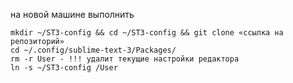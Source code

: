 на новой машине выполнить 

	mkdir ~/ST3-config && cd ~/ST3-config && git clone «ссылка на репозиторий»
	cd ~/.config/sublime-text-3/Packages/
	rm -r User - !!! удалит текущие настройки редактора 
	ln -s ~/ST3-config /User